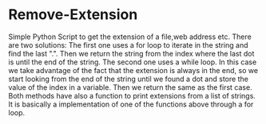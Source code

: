 # Remove-Extension
Simple Python Script to get the extension of a file,web address etc.
There are two solutions: 
The first one uses a for loop to iterate in the string and find the last ".". Then we return the string from the index where the last dot is until the end of the string.
The second one uses a while loop. In this case we take advantage of the fact that the extension is always in the end, so we start looking from the end of the string until we found a dot and store the value of the index in a variable. Then we return the same as the first case. 
Both methods have also a function to print extensions from a list of strings. It is basically a implementation of one of the functions above through a for loop.
